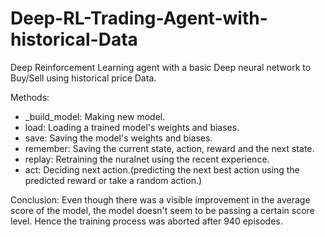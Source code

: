 # Deep-RL-Trading-Agent-with-historical-Data
Deep Reinforcement Learning agent with a basic Deep neural network to Buy/Sell using historical price Data.

Methods:
* _build_model: Making new model.
* load: Loading a trained model's weights and biases.
* save: Saving the model's weights and biases.
* remember: Saving the current state, action, reward and the next state.
* replay: Retraining the nuralnet using the recent experience.
* act: Deciding next action.(predicting the next best action using the predicted reward or take a random action.)

Conclusion:
Even though there was a visible improvement in the average score of the model, the model doesn't seem to be passing a certain score level. Hence the training process was aborted after 940 episodes.
